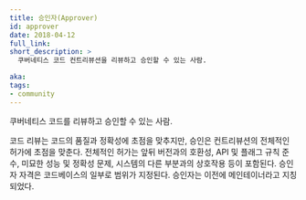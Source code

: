 ```yaml
---
title: 승인자(Approver)
id: approver
date: 2018-04-12
full_link: 
short_description: >
  쿠버네티스 코드 컨트리뷰션을 리뷰하고 승인할 수 있는 사람.

aka: 
tags:
- community
---
```

 쿠버네티스 코드를 리뷰하고 승인할 수 있는 사람.

<!--more--> 

코드 리뷰는 코드의 품질과 정확성에 초점을 맞추지만, 승인은 컨트리뷰션의 전체적인 허가에 초점을 맞춘다. 전체적인 허가는 앞뒤 버전과의 호환성, API 및 플래그 규칙 준수, 미묘한 성능 및 정확성 문제, 시스템의 다른 부분과의 상호작용 등이 포함된다. 승인자 자격은 코드베이스의 일부로 범위가 지정된다. 승인자는 이전에 메인테이너라고 지칭되었다.

